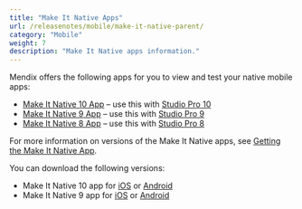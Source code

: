 ```yaml
---
title: "Make It Native Apps"
url: /releasenotes/mobile/make-it-native-parent/
category: "Mobile"
weight: 7
description: "Make It Native apps information."
---
```


Mendix offers the following apps for you to view and test your native mobile apps:

* [Make It Native 10 App](/releasenotes/mobile/make-it-native-10/) – use this with [Studio Pro 10](/releasenotes/studio-pro/10/)
* [Make It Native 9 App](/releasenotes/mobile/make-it-native-9/) – use this with [Studio Pro 9](/releasenotes/studio-pro/9/)
* [Make It Native 8 App](/releasenotes/mobile/make-it-native-app/) – use this with [Studio Pro 8](/releasenotes/studio-pro/8/)

For more information on versions of the Make It Native apps, see [Getting the Make It Native App](/refguide/mobile/getting-started-with-mobile/prerequisites/#get-min-app).

You can download the following versions:

* Make It Native 10 app for [iOS](https://apps.apple.com/us/app/make-it-native-10/id6450037464) or [Android](https://play.google.com/store/apps/details?id=com.mendix.developerapp.mx10)
* Make It Native 9 app for [iOS](https://apps.apple.com/us/app/make-it-native-9/id1542182000) or [Android](https://play.google.com/store/apps/details?id=com.mendix.developerapp.mx9)
